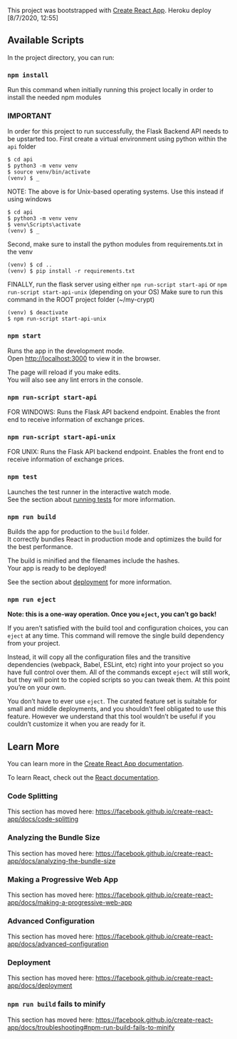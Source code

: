 This project was bootstrapped with [Create React App](https://github.com/facebook/create-react-app).
Heroku deploy [8/7/2020, 12:55]

## Available Scripts

In the project directory, you can run:
### `npm install`
Run this command when initially running this project locally in order to install the needed npm modules

### IMPORTANT
In order for this project to run successfully, the Flask Backend API needs to be upstarted too. 
First create a virtual environment using python within the `api` folder
```
$ cd api
$ python3 -m venv venv
$ source venv/bin/activate
(venv) $ _
```
NOTE: The above is for Unix-based operating systems. Use this instead if using windows
```
$ cd api
$ python3 -m venv venv
$ venv\Scripts\activate
(venv) $ _
```

Second, make sure to install the python modules from requirements.txt in the venv
```
(venv) $ cd ..
(venv) $ pip install -r requirements.txt
```


FINALLY, run the flask server using either `npm run-script start-api` or `npm run-script start-api-unix` (depending on your OS)
Make sure to run this command in the ROOT project folder (~/my-crypt)
```
(venv) $ deactivate
$ npm run-script start-api-unix
```

### `npm start`

Runs the app in the development mode.<br />
Open [http://localhost:3000](http://localhost:3000) to view it in the browser.

The page will reload if you make edits.<br />
You will also see any lint errors in the console.

### `npm run-script start-api`

FOR WINDOWS: Runs the Flask API backend endpoint. Enables the front end to receive information of exchange prices. 

### `npm run-script start-api-unix`

FOR UNIX: Runs the Flask API backend endpoint. Enables the front end to receive information of exchange prices. 

### `npm test`

Launches the test runner in the interactive watch mode.<br />
See the section about [running tests](https://facebook.github.io/create-react-app/docs/running-tests) for more information.

### `npm run build`

Builds the app for production to the `build` folder.<br />
It correctly bundles React in production mode and optimizes the build for the best performance.

The build is minified and the filenames include the hashes.<br />
Your app is ready to be deployed!

See the section about [deployment](https://facebook.github.io/create-react-app/docs/deployment) for more information.

### `npm run eject`

**Note: this is a one-way operation. Once you `eject`, you can’t go back!**

If you aren’t satisfied with the build tool and configuration choices, you can `eject` at any time. This command will remove the single build dependency from your project.

Instead, it will copy all the configuration files and the transitive dependencies (webpack, Babel, ESLint, etc) right into your project so you have full control over them. All of the commands except `eject` will still work, but they will point to the copied scripts so you can tweak them. At this point you’re on your own.

You don’t have to ever use `eject`. The curated feature set is suitable for small and middle deployments, and you shouldn’t feel obligated to use this feature. However we understand that this tool wouldn’t be useful if you couldn’t customize it when you are ready for it.

## Learn More

You can learn more in the [Create React App documentation](https://facebook.github.io/create-react-app/docs/getting-started).

To learn React, check out the [React documentation](https://reactjs.org/).

### Code Splitting

This section has moved here: https://facebook.github.io/create-react-app/docs/code-splitting

### Analyzing the Bundle Size

This section has moved here: https://facebook.github.io/create-react-app/docs/analyzing-the-bundle-size

### Making a Progressive Web App

This section has moved here: https://facebook.github.io/create-react-app/docs/making-a-progressive-web-app

### Advanced Configuration

This section has moved here: https://facebook.github.io/create-react-app/docs/advanced-configuration

### Deployment

This section has moved here: https://facebook.github.io/create-react-app/docs/deployment

### `npm run build` fails to minify

This section has moved here: https://facebook.github.io/create-react-app/docs/troubleshooting#npm-run-build-fails-to-minify
